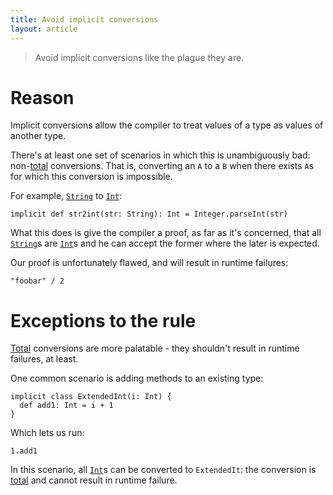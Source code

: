 ```yaml
---
title: Avoid implicit conversions
layout: article
---
```


> Avoid implicit conversions like the plague they are.

# Reason

Implicit conversions allow the compiler to treat values of a type as values of another type.

There's at least one set of scenarios in which this is unambiguously bad: non-[total] conversions. That is, converting an `A` to a `B` when there exists `A`s for which this conversion is impossible.

For example, [`String`] to [`Int`]:

```tut:silent
implicit def str2int(str: String): Int = Integer.parseInt(str)
```

What this does is give the compiler a proof, as far as it's concerned, that all [`String`]s are [`Int`]s and he can accept the former where the later is expected.

Our proof is unfortunately flawed, and will result in runtime failures:

```tut:book:fail
"foobar" / 2
```

# Exceptions to the rule

[Total][total] conversions are more palatable - they shouldn't result in runtime failures, at least.

One common scenario is adding methods to an existing type:

```tut:silent
implicit class ExtendedInt(i: Int) {
  def add1: Int = i + 1
}
```

Which lets us run:

```tut:book
1.add1
```

In this scenario, all [`Int`]s can be converted to `ExtendedIt`: the conversion is [total] and cannot result in runtime failure.

[`Int`]:https://www.scala-lang.org/api/2.12.8/scala/Int.html
[`String`]:https://docs.oracle.com/javase/8/docs/api/java/lang/String.html
[total]:../definitions/total_function.html
